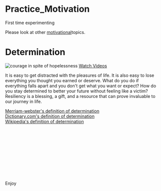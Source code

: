 # Practice_Motivation
First time experimenting

<p> Please look at other <a target="_blank" href="http://freecodecamp.org">motivational</a>topics.</p>

<body>
  <h1> Determination</h1>
  <img src="https://encrypted-tbn0.gstatic.com/images?q=tbn:ANd9GcQQArEyzfNHXzWFbWndYt8fZIsiEfEio4h3KOPeVjA4mDM-JXOA" alt="courage in spite of hopelessness">
  <a href="#videos">Watch Videos</a>
    <p>It is easy to get distracted with the pleasures of life. It is also easy to lose everything you thought you earned or deserve. What do you do if everything falls apart and you don't get what you want or expect? How do you stay determined to better your future without feeling like a victim? Resiliency is a blessing, a gift, and a resource that can prove invaluable to our journey in life.</p>
  
<a href="https://www.merriam-webster.com/dictionary/determination" target="_blank">Merriam-webster's definition of determination</a>  
<a href="https://www.dictionary.com/browse/determination" target="_blank">Dictionary.com's definition of determination</a>
<br>
<a href="https://en.wikipedia.org/wiki/Determination" target="_blank">Wikipedia's definition of determination</a>
</body>

<br>
<br>
<br>
<br>
<br>
<br>
<br>
<br>
<br>
<br>


<Footer id="videos">Enjoy</footer>

